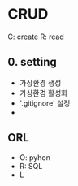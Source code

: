 # CRUD
C: create
R: read

## 0. setting

- 가상환경 생성
- 가상환경 활성화
- '.gitignore' 설정
-  

## ORL
- O: pyhon
- R: SQL
- L